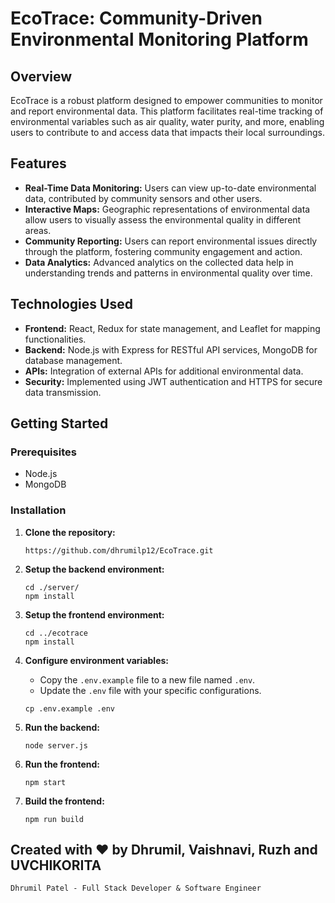 
# EcoTrace: Community-Driven Environmental Monitoring Platform

## Overview
EcoTrace is a robust platform designed to empower communities to monitor and report environmental data. This platform facilitates real-time tracking of environmental variables such as air quality, water purity, and more, enabling users to contribute to and access data that impacts their local surroundings.

## Features
- **Real-Time Data Monitoring:** Users can view up-to-date environmental data, contributed by community sensors and other users.
- **Interactive Maps:** Geographic representations of environmental data allow users to visually assess the environmental quality in different areas.
- **Community Reporting:** Users can report environmental issues directly through the platform, fostering community engagement and action.
- **Data Analytics:** Advanced analytics on the collected data help in understanding trends and patterns in environmental quality over time.

## Technologies Used
- **Frontend:** React, Redux for state management, and Leaflet for mapping functionalities.
- **Backend:** Node.js with Express for RESTful API services, MongoDB for database management.
- **APIs:** Integration of external APIs for additional environmental data.
- **Security:** Implemented using JWT authentication and HTTPS for secure data transmission.

## Getting Started

### Prerequisites

- Node.js
- MongoDB


### Installation

1. **Clone the repository:**
   ```
   https://github.com/dhrumilp12/EcoTrace.git
   ```

2. **Setup the backend environment:**
   ```
   cd ./server/
   npm install
   ```

3. **Setup the frontend environment:**
   ```
   cd ../ecotrace
   npm install
   ```

4. **Configure environment variables:**
   - Copy the `.env.example` file to a new file named `.env`.
   - Update the `.env` file with your specific configurations.
   ```
   cp .env.example .env
   ```

5. **Run the backend:**
   ```
   node server.js
   ```

6. **Run the frontend:**
   ```
   npm start
   ```

7. **Build the frontend:**
   ```
   npm run build
   ```


## Created with ❤️ by Dhrumil, Vaishnavi, Ruzh and UVCHIKORITA
`Dhrumil Patel - Full Stack Developer & Software Engineer`<br>
